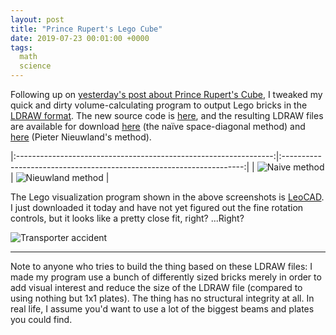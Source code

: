 ```yaml
---
layout: post
title: "Prince Rupert's Lego Cube"
date: 2019-07-23 00:01:00 +0000
tags:
  math
  science
---
```


Following up on [yesterday's post about Prince Rupert's Cube](/blog/2019/07/22/prince-ruperts-cube/),
I tweaked my quick and dirty volume-calculating program to output Lego bricks in the
[LDRAW format](https://www.ldraw.org/article/218.html).
The new source code is [here](/blog/code/2019-07-23-prince-ruperts-cube-ldraw.cc), and the resulting LDRAW files
are available for download [here](/blog/code/2019-07-23-prince-rupert-naive.ldr) (the naïve space-diagonal method)
and [here](/blog/code/2019-07-23-prince-rupert-peter.ldr) (Pieter Nieuwland's method).

|:----------------------------------------------------------------:|:--------------------------------------------------------------------:|
| ![Naive method](/blog/images/2019-07-23-prince-rupert-naive.png) | ![Nieuwland method](/blog/images/2019-07-23-prince-rupert-peter.png) |

The Lego visualization program shown in the above screenshots is [LeoCAD](https://www.leocad.org).
I just downloaded it today and have not yet figured out the fine rotation controls, but it looks
like a pretty close fit, right? ...Right?

![Transporter accident](/blog/images/2019-07-23-prince-rupert-passthru.png)

----

Note to anyone who tries to build the thing based on these LDRAW files: I made my program use a bunch of differently sized
bricks merely in order to add visual interest and reduce the size of the LDRAW file (compared to using nothing but 1x1 plates).
The thing has no structural integrity at all. In real life, I assume you'd want to use a lot of the biggest beams and plates
you could find.

